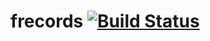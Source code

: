 # frecords [![Build Status][travis-image]][travis-url]

[travis-image]: https://travis-ci.org/timjb/frecords.svg?branch=master
[travis-url]: https://travis-ci.org/timjb/frecords